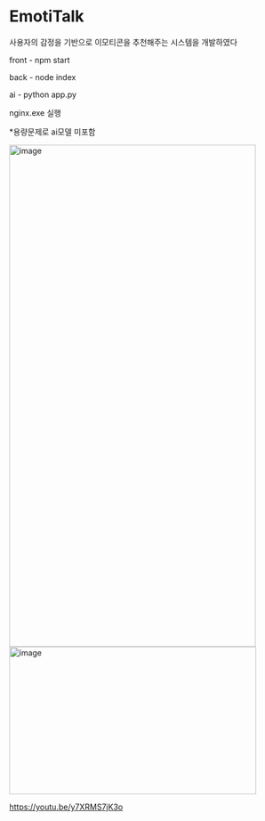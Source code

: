 # EmotiTalk
사용자의 감정을 기반으로 이모티콘을 추천해주는 시스템을 개발하였다

front - 
npm start

back - 
node index

ai - 
python app.py

nginx.exe 실행

*용량문제로 ai모델 미포함

<img width="443" height="902" alt="image" src="https://github.com/user-attachments/assets/4d9685ea-f810-44d7-8dfe-5612d36c985a" />
<img width="444" height="265" alt="image" src="https://github.com/user-attachments/assets/403f3a25-f800-4260-b012-44c6dc095e79" />

https://youtu.be/y7XRMS7jK3o
